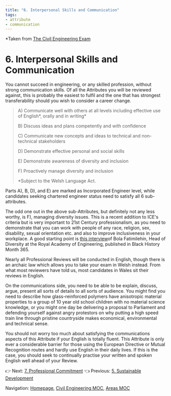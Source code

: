 ```yaml
---
title: "6. Interpersonal Skills and Communication"
tags: 
- attribute
- communication
---
```

*Taken from [The Civil Engineering Exam](https://thecivilengineeringexam.com/example-ice-written-exercise-submission/)
# 6. Interpersonal Skills and Communication
You cannot succeed in engineering, or any skilled profession, without strong communication skills. Of all the Attributes you will be reviewed against, this is probably the easiest to fulfil and the one that has strongest transferability should you wish to consider a career change.

> A) Communicate well with others at all levels including effective use of English*, orally and in writing*
> 
> B) Discuss ideas and plans competently and with confidence
> 
> C) Communicate new concepts and ideas to technical and non-technical stakeholders
> 
> D) Demonstrate effective personal and social skills
> 
> E) Demonstrate awareness of diversity and inclusion
> 
> F) Proactively manage diversity and inclusion
> 
> *Subject to the Welsh Language Act.

Parts A), B, D), and E) are marked as Incorporated Engineer level, while candidates seeking chartered engineer status need to satisfy all 6 sub-attributes.

The odd one out in the above sub-Attributes, but definitely not any less worthy, is F), managing diversity issues. This is a recent addition to ICE's criteria but is very important to 21st Century professionalism, as you need to demonstrate that you can work with people of any race, religion, sex, disability, sexual orientation etc. and also to improve inclusiveness in your workplace. A good starting point is [this interview](http://www.blackhistorymonth.org.uk/article/section/careers/diversity-in-engineering/)of Bola Fatimilehin, Head of Diversity at the Royal Academy of Engineering, published in Black History Month 365.

Nearly all Professional Reviews will be conducted in English, though there is an archaic law which allows you to take your exam in Welsh instead. From what most reviewers have told us, most candidates in Wales sit their reviews in English.

On the communications side, you need to be able to be explain, discuss, argue, present all sorts of details to all sorts of audience. You might find you need to describe how glass-reinforced polymers have anisotropic material properties to a group of 10 year old school children with no material science knowledge, or you might one day be delivering a proposal to Parliament and defending yourself against angry protestors on why putting a high speed train line through pristine countryside makes economical, environmental and technical sense.

You should not worry too much about satisfying the communications aspects of this Attribute if your English is totally fluent. This Attribute is only ever a considerable barrier for those using the European Directive or Mutual Recognition routes and hardly use English in their daily lives. If this is the case, you should seek to continually practise your written and spoken English well ahead of your Review.

👉 Next: [7. Professional Commitment](notes/Civil%20Engineering%20MOC/Professional%20Review%20MOC/7.%20Professional%20Commitment.md)
👈 Previous: [5. Sustainable Development](notes/Civil%20Engineering%20MOC/Professional%20Review%20MOC/5.%20Sustainable%20Development.md)



Navigation: [Homepage](_index.md), [Civil Engineering MOC](notes/Civil%20Engineering%20MOC/Civil%20Engineering%20MOC.md), [Areas MOC](Areas%20MOC)
